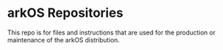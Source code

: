 # arkOS Repositories

This repo is for files and instructions that are used for the production or maintenance of the arkOS distribution.

